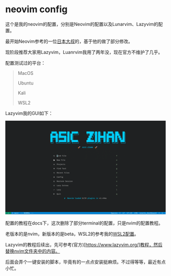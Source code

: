 # neovim config

这个是我的neovim的配置，分别是Neovim的配置以及Lunarvim、Lazyvim的配置。

最开始Neovim参考的一位[日本大叔](https://github.com/craftzdog/dotfiles-public/tree/master/.config)的，基于他的做了部分修改。

现阶段推荐大家用Lazyvim，Luanrvim我用了两年没，现在官方不维护了几乎。


配置测试过的平台： 

> MacOS 
>
> Ubuntu 
>
> Kali
>
> WSL2

Lazyvim我的GUI如下：

![img](./docs/image/lazyvim.png)

配置的教程在docs下，这次删除了部分terminal的配置，只是nvim的配置教程。

老版本的是nvim，新版本的是beta，WSL2的参考我的[WSL2配置](https://github.com/zihan987/wsl2-config)。

Lazyvim的教程后续出，先可参考(官方)[https://www.lazyvim.org/]教程，然后替换nvim文件夹中的内容。

后面会弄个一键安装的脚本，毕竟有的一点点安装挺麻烦。不过得等等，最近有点小忙。
